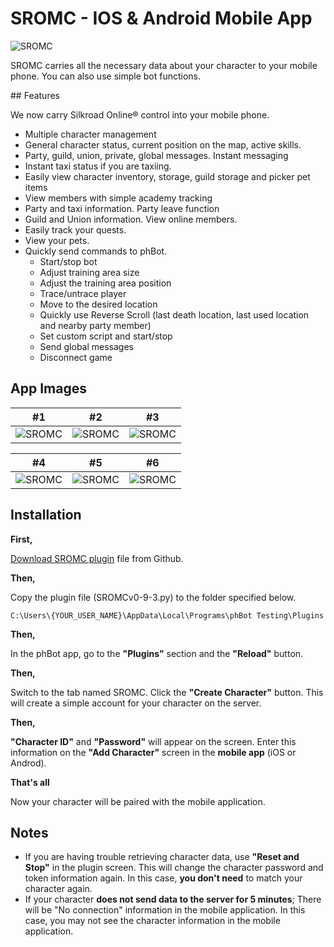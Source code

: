 # SROMC - IOS & Android Mobile App

![SROMC](https://i.ibb.co/whJr5wD/banner.png)

SROMC carries all the necessary data about your character to your mobile phone. You can also use simple bot functions.

## Features

We now carry Silkroad Online® control into your mobile phone.

- Multiple character management
- General character status, current position on the map, active skills.
- Party, guild, union, private, global messages. Instant messaging
- Instant taxi status if you are taxiing.
- Easily view character inventory, storage, guild storage and picker pet items
- View members with simple academy tracking
- Party and taxi information. Party leave function
- Guild and Union information. View online members.
- Easily track your quests.
- View your pets.
- Quickly send commands to phBot.
  - Start/stop bot
  - Adjust training area size
  - Adjust the training area position
  - Trace/untrace player
  - Move to the desired location
  - Quickly use Reverse Scroll (last death location, last used location and nearby party member)
  - Set custom script and start/stop
  - Send global messages
  - Disconnect game


## App Images

#1 | #2 | #3
--- | --- | --- 
![SROMC](https://i.ibb.co/bRfwtqs/1.png) | ![SROMC](https://i.ibb.co/vwnBvBL/2.png) | ![SROMC](https://i.ibb.co/tMHPs6j/3.png)

#4 | #5 | #6
--- | --- | --- 
![SROMC](https://i.ibb.co/2nnXLh2/4.png) | ![SROMC](https://i.ibb.co/jLGDvny/5.png) | ![SROMC](https://i.ibb.co/xfN35rb/6.png)

## Installation

**First,**

[Download SROMC plugin](https://github.com/ilkerccom/sromc-plugin) file from Github.

**Then,**

Copy the plugin file (SROMCv0-9-3.py) to the folder specified below.

``` C:\Users\{YOUR_USER_NAME}\AppData\Local\Programs\phBot Testing\Plugins ```

**Then,**

In the phBot app, go to the **"Plugins"** section and the **"Reload"** button.

**Then,**

Switch to the tab named SROMC. Click the **"Create Character"** button. This will create a simple account for your character on the server.

**Then,**

**"Character ID"** and **"Password"** will appear on the screen. Enter this information on the **"Add Character"** screen in the **mobile app** (iOS or Androd).

**That's all**

Now your character will be paired with the mobile application.


## Notes

- If you are having trouble retrieving character data, use **"Reset and Stop"** in the plugin screen. This will change the character password and token information again. In this case, **you don't need** to match your character again.
- If your character **does not send data to the server for 5 minutes**; There will be "No connection" information in the mobile application. In this case, you may not see the character information in the mobile application.